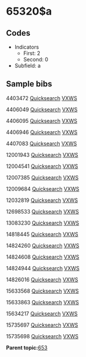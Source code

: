 # 65320$a

## Codes

-   Indicators
    -   First: 2
    -   Second: 0
-   Subfield: a

## Sample bibs

4403472 [Quicksearch](https://search.library.yale.edu/catalog/4403472) [VXWS](http://prodorbis.library.yale.edu:7014/vxws/GetHoldingsService?bibId=4403472)

4406049 [Quicksearch](https://search.library.yale.edu/catalog/4406049) [VXWS](http://prodorbis.library.yale.edu:7014/vxws/GetHoldingsService?bibId=4406049)

4406095 [Quicksearch](https://search.library.yale.edu/catalog/4406095) [VXWS](http://prodorbis.library.yale.edu:7014/vxws/GetHoldingsService?bibId=4406095)

4406946 [Quicksearch](https://search.library.yale.edu/catalog/4406946) [VXWS](http://prodorbis.library.yale.edu:7014/vxws/GetHoldingsService?bibId=4406946)

4407083 [Quicksearch](https://search.library.yale.edu/catalog/4407083) [VXWS](http://prodorbis.library.yale.edu:7014/vxws/GetHoldingsService?bibId=4407083)

12001943 [Quicksearch](https://search.library.yale.edu/catalog/12001943) [VXWS](http://prodorbis.library.yale.edu:7014/vxws/GetHoldingsService?bibId=12001943)

12004541 [Quicksearch](https://search.library.yale.edu/catalog/12004541) [VXWS](http://prodorbis.library.yale.edu:7014/vxws/GetHoldingsService?bibId=12004541)

12007385 [Quicksearch](https://search.library.yale.edu/catalog/12007385) [VXWS](http://prodorbis.library.yale.edu:7014/vxws/GetHoldingsService?bibId=12007385)

12009684 [Quicksearch](https://search.library.yale.edu/catalog/12009684) [VXWS](http://prodorbis.library.yale.edu:7014/vxws/GetHoldingsService?bibId=12009684)

12032819 [Quicksearch](https://search.library.yale.edu/catalog/12032819) [VXWS](http://prodorbis.library.yale.edu:7014/vxws/GetHoldingsService?bibId=12032819)

12698533 [Quicksearch](https://search.library.yale.edu/catalog/12698533) [VXWS](http://prodorbis.library.yale.edu:7014/vxws/GetHoldingsService?bibId=12698533)

13083230 [Quicksearch](https://search.library.yale.edu/catalog/13083230) [VXWS](http://prodorbis.library.yale.edu:7014/vxws/GetHoldingsService?bibId=13083230)

14818445 [Quicksearch](https://search.library.yale.edu/catalog/14818445) [VXWS](http://prodorbis.library.yale.edu:7014/vxws/GetHoldingsService?bibId=14818445)

14824260 [Quicksearch](https://search.library.yale.edu/catalog/14824260) [VXWS](http://prodorbis.library.yale.edu:7014/vxws/GetHoldingsService?bibId=14824260)

14824608 [Quicksearch](https://search.library.yale.edu/catalog/14824608) [VXWS](http://prodorbis.library.yale.edu:7014/vxws/GetHoldingsService?bibId=14824608)

14824944 [Quicksearch](https://search.library.yale.edu/catalog/14824944) [VXWS](http://prodorbis.library.yale.edu:7014/vxws/GetHoldingsService?bibId=14824944)

14826016 [Quicksearch](https://search.library.yale.edu/catalog/14826016) [VXWS](http://prodorbis.library.yale.edu:7014/vxws/GetHoldingsService?bibId=14826016)

15633568 [Quicksearch](https://search.library.yale.edu/catalog/15633568) [VXWS](http://prodorbis.library.yale.edu:7014/vxws/GetHoldingsService?bibId=15633568)

15633863 [Quicksearch](https://search.library.yale.edu/catalog/15633863) [VXWS](http://prodorbis.library.yale.edu:7014/vxws/GetHoldingsService?bibId=15633863)

15634217 [Quicksearch](https://search.library.yale.edu/catalog/15634217) [VXWS](http://prodorbis.library.yale.edu:7014/vxws/GetHoldingsService?bibId=15634217)

15735697 [Quicksearch](https://search.library.yale.edu/catalog/15735697) [VXWS](http://prodorbis.library.yale.edu:7014/vxws/GetHoldingsService?bibId=15735697)

15735698 [Quicksearch](https://search.library.yale.edu/catalog/15735698) [VXWS](http://prodorbis.library.yale.edu:7014/vxws/GetHoldingsService?bibId=15735698)

**Parent topic:**[653](../../tags/653/653.md)

